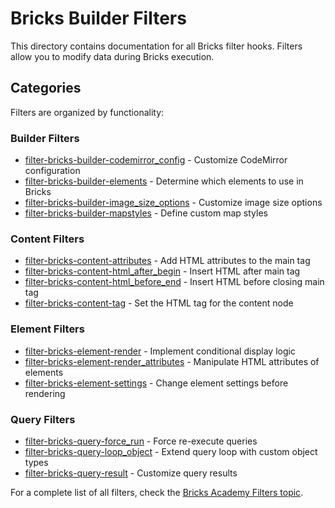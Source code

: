 # Bricks Builder Filters

This directory contains documentation for all Bricks filter hooks. Filters allow you to modify data during Bricks execution.

## Categories

Filters are organized by functionality:

### Builder Filters
- [filter-bricks-builder-codemirror_config](./academy.bricksbuilder.io_article_filter-bricks-builder-codemirror_config_.md) - Customize CodeMirror configuration
- [filter-bricks-builder-elements](./academy.bricksbuilder.io_article_filter-bricks-builder-elements_.md) - Determine which elements to use in Bricks
- [filter-bricks-builder-image_size_options](./academy.bricksbuilder.io_article_filter-bricks-builder-image_size_options_.md) - Customize image size options
- [filter-bricks-builder-mapstyles](./academy.bricksbuilder.io_article_filter-bricks-builder-mapstyles_.md) - Define custom map styles

### Content Filters
- [filter-bricks-content-attributes](./academy.bricksbuilder.io_article_filter-bricks-content-attributes_.md) - Add HTML attributes to the main tag
- [filter-bricks-content-html_after_begin](./academy.bricksbuilder.io_article_filter-bricks-content-html_after_begin_.md) - Insert HTML after main tag
- [filter-bricks-content-html_before_end](./academy.bricksbuilder.io_article_filter-bricks-content-html_before_end_.md) - Insert HTML before closing main tag
- [filter-bricks-content-tag](./academy.bricksbuilder.io_article_filter-bricks-content-tag_.md) - Set the HTML tag for the content node

### Element Filters
- [filter-bricks-element-render](./academy.bricksbuilder.io_article_filter-bricks-element-render_.md) - Implement conditional display logic
- [filter-bricks-element-render_attributes](./academy.bricksbuilder.io_article_filter-bricks-element-render_attributes_.md) - Manipulate HTML attributes of elements
- [filter-bricks-element-settings](./academy.bricksbuilder.io_article_filter-bricks-element-settings_.md) - Change element settings before rendering

### Query Filters
- [filter-bricks-query-force_run](./academy.bricksbuilder.io_article_filter-bricks-query-force_run_.md) - Force re-execute queries
- [filter-bricks-query-loop_object](./academy.bricksbuilder.io_article_filter-bricks-query-loop_object_.md) - Extend query loop with custom object types
- [filter-bricks-query-result](./academy.bricksbuilder.io_article_filter-bricks-query-result_.md) - Customize query results

For a complete list of all filters, check the [Bricks Academy Filters topic](../../topics/academy.bricksbuilder.io_topic_filters_.md).